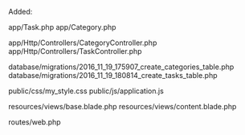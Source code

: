 Added:

app/Task.php 
app/Category.php

app/Http/Controllers/CategoryController.php 
app/Http/Controllers/TaskController.php

database/migrations/2016_11_19_175907_create_categories_table.php 
database/migrations/2016_11_19_180814_create_tasks_table.php

public/css/my_style.css 
public/js/application.js

resources/views/base.blade.php 
resources/views/content.blade.php

routes/web.php
